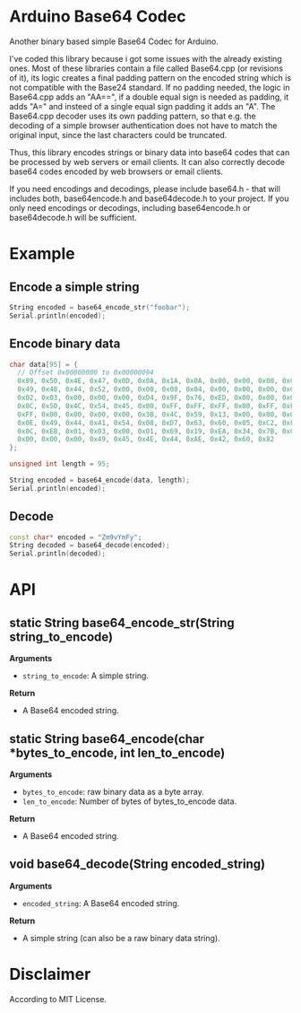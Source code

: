 # Arduino Base64 Codec
Another binary based simple Base64 Codec for Arduino.

I've coded this library because i got some issues with the already existing ones.
Most of these libraries contain a file called Base64.cpp (or revisions of it), its logic creates a final padding pattern on the encoded string which is not compatible with the Base24 standard. If no padding needed, the logic in Base64.cpp adds an "AA==", if a double equal sign is needed as padding, it adds "A=" and insteed of a single equal sign padding it adds an "A". The Base64.cpp decoder uses its own padding pattern, so that e.g. the decoding of a simple browser authentication does not have to match the original input, since the last characters could be truncated.

Thus, this library encodes strings or binary data into base64 codes that can be processed by web servers or email clients. It can also correctly decode base64 codes encoded by web browsers or email clients.

If you need encodings and decodings, please include base64.h - that will includes both, base64encode.h and base64decode.h to your project.
If you only need encodings or decodings, including base64encode.h or base64decode.h will be sufficient.

# Example
## Encode a simple string
```c++
String encoded = base64_encode_str("foobar");
Serial.println(encoded);
```

## Encode binary data
```c++
char data[95] = {
  // Offset 0x00000000 to 0x00000094
  0x89, 0x50, 0x4E, 0x47, 0x0D, 0x0A, 0x1A, 0x0A, 0x00, 0x00, 0x00, 0x0D,
  0x49, 0x48, 0x44, 0x52, 0x00, 0x00, 0x00, 0x04, 0x00, 0x00, 0x00, 0x04,
  0x02, 0x03, 0x00, 0x00, 0x00, 0xD4, 0x9F, 0x76, 0xED, 0x00, 0x00, 0x00,
  0x0C, 0x50, 0x4C, 0x54, 0x45, 0x00, 0xFF, 0xFF, 0xFF, 0x00, 0xFF, 0xFF,
  0xFF, 0x00, 0x00, 0x00, 0x00, 0x3B, 0x4C, 0x59, 0x13, 0x00, 0x00, 0x00,
  0x0E, 0x49, 0x44, 0x41, 0x54, 0x08, 0xD7, 0x63, 0x60, 0x05, 0xC2, 0xF5,
  0x0C, 0xEB, 0x01, 0x03, 0x00, 0x01, 0x69, 0x19, 0xEA, 0x34, 0x7B, 0x00,
  0x00, 0x00, 0x00, 0x49, 0x45, 0x4E, 0x44, 0xAE, 0x42, 0x60, 0x82
};

unsigned int length = 95;

String encoded = base64_encode(data, length);
Serial.println(encoded);
```

## Decode
```c++
const char* encoded = "Zm9vYmFy";
String decoded = base64_decode(encoded);
Serial.println(decoded);
```

# API
## static String base64_encode_str(String string_to_encode)
**Arguments**
- `string_to_encode`: A simple string.

**Return**
- A Base64 encoded string.

## static String base64_encode(char *bytes_to_encode, int len_to_encode)
**Arguments**
- `bytes_to_encode`: raw binary data as a byte array.
- `len_to_encode`: Number of bytes of bytes_to_encode data.

**Return**
- A Base64 encoded string.

## void base64_decode(String encoded_string)
**Arguments**
- `encoded_string`: A Base64 encoded string.

**Return**
- A simple string (can also be a raw binary data string).

# Disclaimer
According to MIT License.
